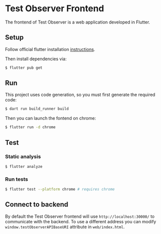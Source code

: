 # Test Observer Frontend

The frontend of Test Observer is a web application developed in Flutter.

## Setup

Follow official flutter installation [instructions](https://docs.flutter.dev/get-started/install/linux).

Then install dependencies via:
```bash
$ flutter pub get
```

## Run

This project uses code generation, so you must first generate the required code:

```bash
$ dart run build_runner build
```

Then you can launch the fontend on chrome:

```bash
$ flutter run -d chrome
```

## Test

### Static analysis

```bash
$ flutter analyze
```

### Run tests

```bash
$ flutter test --platform chrome # requires chrome
```

## Connect to backend

By default the Test Observer frontend will use `http://localhost:30000/` to communicate with the backend. To use a different address you can modify `window.testObserverAPIBaseURI` attribute in `web/index.html`.